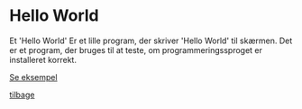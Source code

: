 # Hello World

Et 'Hello World' Er et lille program, der skriver 'Hello World' til skærmen.
Det er et program, der bruges til at teste, om programmeringssproget er installeret korrekt.

[Se eksempel](https://crumb.sh/6FPiVq8p6J2)

[tilbage](/README.md)
